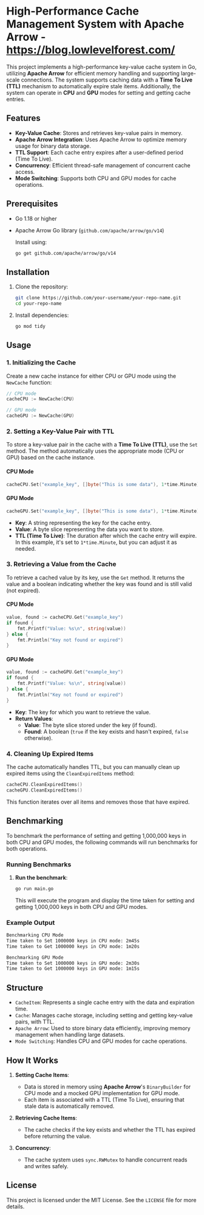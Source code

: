 # High-Performance Cache Management System with Apache Arrow - https://blog.lowlevelforest.com/

This project implements a high-performance key-value cache system in Go, utilizing **Apache Arrow** for efficient memory handling and supporting large-scale connections. The system supports caching data with a **Time To Live (TTL)** mechanism to automatically expire stale items. Additionally, the system can operate in **CPU** and **GPU** modes for setting and getting cache entries.

## Features

- **Key-Value Cache**: Stores and retrieves key-value pairs in memory.
- **Apache Arrow Integration**: Uses Apache Arrow to optimize memory usage for binary data storage.
- **TTL Support**: Each cache entry expires after a user-defined period (Time To Live).
- **Concurrency**: Efficient thread-safe management of concurrent cache access.
- **Mode Switching**: Supports both CPU and GPU modes for cache operations.

## Prerequisites

- Go 1.18 or higher
- Apache Arrow Go library (`github.com/apache/arrow/go/v14`)

  Install using:
  ```bash
  go get github.com/apache/arrow/go/v14
  ```

## Installation

1. Clone the repository:

   ```bash
   git clone https://github.com/your-username/your-repo-name.git
   cd your-repo-name
   ```

2. Install dependencies:

   ```bash
   go mod tidy
   ```

## Usage

### 1. Initializing the Cache

Create a new cache instance for either CPU or GPU mode using the `NewCache` function:

```go
// CPU mode
cacheCPU := NewCache(CPU)

// GPU mode
cacheGPU := NewCache(GPU)
```

### 2. Setting a Key-Value Pair with TTL

To store a key-value pair in the cache with a **Time To Live (TTL)**, use the `Set` method. The method automatically uses the appropriate mode (CPU or GPU) based on the cache instance.

#### CPU Mode
```go
cacheCPU.Set("example_key", []byte("This is some data"), 1*time.Minute)
```

#### GPU Mode
```go
cacheGPU.Set("example_key", []byte("This is some data"), 1*time.Minute)
```

- **Key**: A string representing the key for the cache entry.
- **Value**: A byte slice representing the data you want to store.
- **TTL (Time To Live)**: The duration after which the cache entry will expire. In this example, it's set to `1*time.Minute`, but you can adjust it as needed.

### 3. Retrieving a Value from the Cache

To retrieve a cached value by its key, use the `Get` method. It returns the value and a boolean indicating whether the key was found and is still valid (not expired).

#### CPU Mode
```go
value, found := cacheCPU.Get("example_key")
if found {
    fmt.Printf("Value: %s\n", string(value))
} else {
    fmt.Println("Key not found or expired")
}
```

#### GPU Mode
```go
value, found := cacheGPU.Get("example_key")
if found {
    fmt.Printf("Value: %s\n", string(value))
} else {
    fmt.Println("Key not found or expired")
}
```

- **Key**: The key for which you want to retrieve the value.
- **Return Values**: 
  - **Value**: The byte slice stored under the key (if found).
  - **Found**: A boolean (`true` if the key exists and hasn't expired, `false` otherwise).

### 4. Cleaning Up Expired Items

The cache automatically handles TTL, but you can manually clean up expired items using the `CleanExpiredItems` method:

```go
cacheCPU.CleanExpiredItems()
cacheGPU.CleanExpiredItems()
```

This function iterates over all items and removes those that have expired.

## Benchmarking

To benchmark the performance of setting and getting 1,000,000 keys in both CPU and GPU modes, the following commands will run benchmarks for both operations.

### Running Benchmarks

1. **Run the benchmark**:

   ```bash
   go run main.go
   ```

   This will execute the program and display the time taken for setting and getting 1,000,000 keys in both CPU and GPU modes.

### Example Output

```bash
Benchmarking CPU Mode
Time taken to Set 1000000 keys in CPU mode: 2m45s
Time taken to Get 1000000 keys in CPU mode: 1m20s

Benchmarking GPU Mode
Time taken to Set 1000000 keys in GPU mode: 2m30s
Time taken to Get 1000000 keys in GPU mode: 1m15s
```

## Structure

- `CacheItem`: Represents a single cache entry with the data and expiration time.
- `Cache`: Manages cache storage, including setting and getting key-value pairs, with TTL.
- `Apache Arrow`: Used to store binary data efficiently, improving memory management when handling large datasets.
- `Mode Switching`: Handles CPU and GPU modes for cache operations.

## How It Works

1. **Setting Cache Items**: 
   - Data is stored in memory using **Apache Arrow**'s `BinaryBuilder` for CPU mode and a mocked GPU implementation for GPU mode.
   - Each item is associated with a TTL (Time To Live), ensuring that stale data is automatically removed.

2. **Retrieving Cache Items**:
   - The cache checks if the key exists and whether the TTL has expired before returning the value.

3. **Concurrency**:
   - The cache system uses `sync.RWMutex` to handle concurrent reads and writes safely.

## License

This project is licensed under the MIT License. See the `LICENSE` file for more details.
